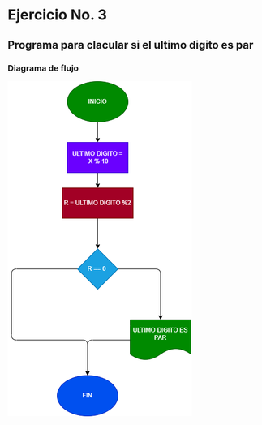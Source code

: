 # Ejercicio No. 3 

## Programa para clacular si el ultimo digito es par

### Diagrama de flujo

![Diagrama de flujo](diragrama.png "Diagrama de flujo")